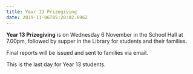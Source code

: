 ```yaml
---
title: Year 13 Prizegiving
date: 2019-11-06T05:20:02.696Z
---
```

**Year 13 Prizegiving** is on Wednesday 6 November in the School Hall at 7.00pm, followed by supper in the Library for students and their families.  

Final reports will be issued and sent to families via email.  

This is the last day for Year 13 students.
